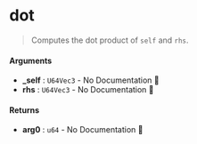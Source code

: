# dot

>  Computes the dot product of `self` and `rhs`.

#### Arguments

- **\_self** : `U64Vec3` \- No Documentation 🚧
- **rhs** : `U64Vec3` \- No Documentation 🚧

#### Returns

- **arg0** : `u64` \- No Documentation 🚧